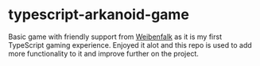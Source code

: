# typescript-arkanoid-game

Basic game with friendly support from [Weibenfalk](https://www.youtube.com/watch?v=sfWPeY2r0i4&list=WL) as it is my first TypeScript gaming experience.
Enjoyed it alot and this repo is used to add more functionality to it and improve further on the project.
